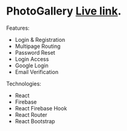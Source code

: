 # PhotoGallery [Live link](https://github.com/facebook/create-react-app).

Features:
- Login & Registration
- Multipage Routing
- Password Reset
- Login Access
- Google Login
- Email Verification


Technologies:

- React
- Firebase
- React Firebase Hook 
- React Router
- React Bootstrap

